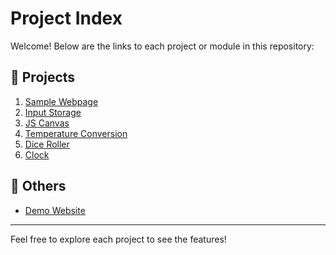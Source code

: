 # Project Index

Welcome! Below are the links to each project or module in this repository:

## 🔗 Projects

1. [Sample Webpage](https://mridul-avesha.github.io/js-playground/1-sample-webpage)
2. [Input Storage](https://mridul-avesha.github.io/js-playground/2-input-storage)
3. [JS Canvas](https://mridul-avesha.github.io/js-playground/3-js-canvas)
4. [Temperature Conversion](https://mridul-avesha.github.io/js-playground/4-temp-conversion)
5. [Dice Roller](https://mridul-avesha.github.io/js-playground/5-dice-roller)
6. [Clock](https://mridul-avesha.github.io/js-playground/6-clock)

## 🧪 Others

- [Demo Website](https://mridul-avesha.github.io/js-playground/demo-website)

---

Feel free to explore each project to see the features!
